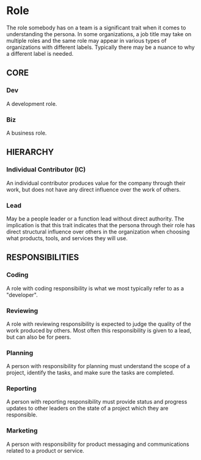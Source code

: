 
# Role

The role somebody has on a team is a significant trait when it comes to understanding the persona. In some organizations, a job title may take on multiple roles and the same role may appear in various types of organizations with different labels. Typically there may be a nuance to why a different label is needed.

## CORE

### Dev

A development role.

### Biz

A business role.

## HIERARCHY

### Individual Contributor (IC)

An individual contributor produces value for the company through their work, but does not have any direct influence over the work of others.

### Lead 

May be a people leader or a function lead without direct authority. The implication is that this trait indicates that the persona through their role has direct structural influence over others in the organization when choosing what products, tools, and services they will use. 

## RESPONSIBILITIES

### Coding

A role with coding responsibility is what we most typically refer to as a "developer".

### Reviewing

A role with reviewing responsibility is expected to judge the quality of the work produced by others. Most often this responsibility is given to a lead, but can also be for peers.

### Planning

A person with responsibility for planning must understand the scope of a project, identify the tasks, and make sure the tasks are completed. 

### Reporting

A person with reporting responsibility must provide status and progress updates to other leaders on the state of a project which they are responsible.

### Marketing

A person with responsibility for product messaging and communications related to a product or service.






